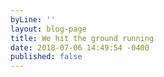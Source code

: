 ```yaml
---
byLine: ''
layout: blog-page
title: We hit the ground running
date: 2018-07-06 14:49:54 -0400
published: false
---
```

